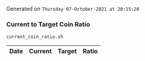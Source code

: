 Generated on `Thursday 07-October-2021 at 20:15:20`

### Current to Target Coin Ratio
`current_coin_ratio.sh`

Date|Current|Target|Ratio
---|---|---|---
